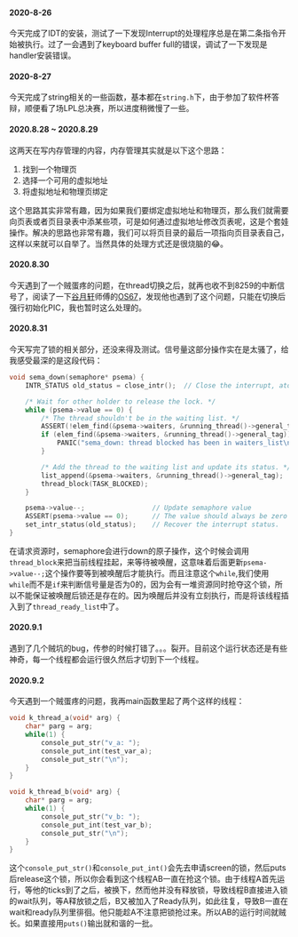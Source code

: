 #### 2020-8-26
今天完成了IDT的安装，测试了一下发现Interrupt的处理程序总是在第二条指令开始被执行。过了一会遇到了keyboard buffer full的错误，调试了一下发现是handler安装错误。

#### 2020-8-27
今天完成了string相关的一些函数，基本都在`string.h`下，由于参加了软件杯答辩，顺便看了场LPL总决赛，所以进度稍微慢了一些。

#### 2020.8.28 ~ 2020.8.29
这两天在写内存管理的内容，内存管理其实就是以下这个思路：
1. 找到一个物理页
2. 选择一个可用的虚拟地址
3. 将虚拟地址和物理页绑定
  
这个思路其实非常有趣，因为如果我们要绑定虚拟地址和物理页，那么我们就需要向页表或者页目录表中添某些项，可是如何通过虚拟地址修改页表呢，这是个套娃操作。解决的思路也非常有趣，我们可以将页目录的最后一项指向页目录表自己，这样以来就可以自举了。当然具体的处理方式还是很烧脑的😂。

#### 2020.8.30
今天遇到了一个贼蛋疼的问题，在thread切换之后，就再也收不到8259的中断信号了，阅读了一下[谷月轩](https://github.com/SilverRainZ)师傅的[OS67](https://github.com/SilverRainZ/OS67)，发现他也遇到了这个问题，只能在切换后强行初始化PIC，我也暂时这么处理的。

#### 2020.8.31
今天写完了锁的相关部分，还没来得及测试。信号量这部分操作实在是太骚了，给我感受最深的是这段代码：
```c
void sema_down(semaphore* psema) {
    INTR_STATUS old_status = close_intr();  // Close the interrupt, atom operation.

    /* Wait for other holder to release the lock. */
    while (psema->value == 0) {
        /* The thread shouldn't be in the waiting list. */
        ASSERT(!elem_find(&psema->waiters, &running_thread()->general_tag));
        if (elem_find(&psema->waiters, &running_thread()->general_tag)) {
            PANIC("sema_down: thread blocked has been in waiters_list\n");
        }

        /* Add the thread to the waiting list and update its status. */
        list_append(&psema->waiters, &running_thread()->general_tag);
        thread_block(TASK_BLOCKED);
    }

    psema->value--;                 // Update semaphore value
    ASSERT(psema->value == 0);      // The value should always be zero
    set_intr_status(old_status);    // Recover the interrupt status.
}
```
在请求资源时，semaphore会进行down的原子操作，这个时候会调用`thread_block`来把当前线程挂起，来等待被唤醒，这意味着后面更新`psema->value--;`这个操作要等到被唤醒后才能执行。而且注意这个`while`,我们使用`while`而不是`if`来判断信号量是否为0的，因为会有一堆资源同时抢夺这个锁，所以不能保证被唤醒后锁还是存在的。因为唤醒后并没有立刻执行，而是将该线程插入到了`thread_ready_list`中了。

#### 2020.9.1
遇到了几个贼坑的bug，传参的时候打错了。。。裂开。目前这个运行状态还是有些神奇，每一个线程都会运行很久然后才切到下一个线程。

#### 2020.9.2
今天遇到一个贼蛋疼的问题，我再main函数里起了两个这样的线程：
```c
void k_thread_a(void* arg) {
    char* parg = arg;
    while(1) {
        console_put_str("v_a: ");
        console_put_int(test_var_a);
        console_put_str("\n");
    }
}

void k_thread_b(void* arg) {
    char* parg = arg;
    while(1) {
        console_put_str("v_b: ");
        console_put_int(test_var_b);
        console_put_str("\n");
    }
}
```
这个`console_put_str()`和`console_put_int()`会先去申请screen的锁，然后puts后release这个锁，所以你会看到这个线程AB一直在抢这个锁。由于线程A首先运行，等他的ticks到了之后，被换下，然而他并没有释放锁，导致线程B直接进入锁的wait队列，等A释放锁之后，B又被加入了Ready队列，如此往复，导致B一直在wait和ready队列里徘徊。他只能趁A不注意把锁抢过来。所以AB的运行时间就贼长。如果直接用`puts()`输出就和谐的一批。